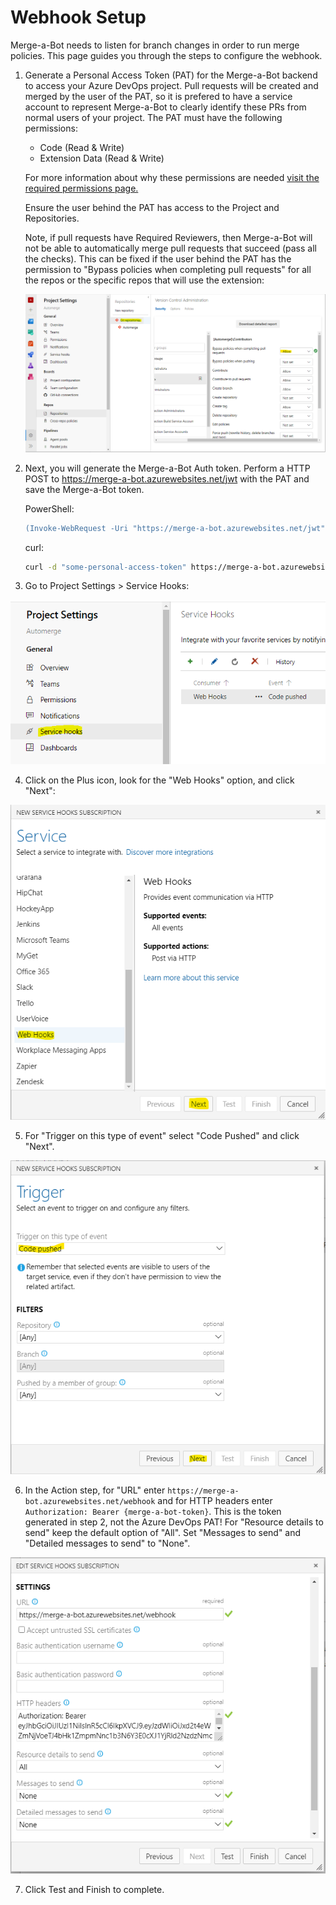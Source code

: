 # Webhook Setup

Merge-a-Bot needs to listen for branch changes in order to run merge policies. This page guides you through the steps to configure the webhook.

1. Generate a Personal Access Token (PAT) for the Merge-a-Bot backend to access your Azure DevOps project. Pull requests will be created and merged by the user of the PAT, so it is prefered to have a service account to represent Merge-a-Bot to clearly identify these PRs from normal users of your project. The PAT must have the following permissions: 

   - Code (Read & Write)
   - Extension Data (Read & Write)

    For more information about why these permissions are needed [visit the required permissions page.](https://github.com/epignosisx/azure-devops-merge-bot/blob/master/docs/pat-permissions.md)

    Ensure the user behind the PAT has access to the Project and Repositories.

    Note, if pull requests have Required Reviewers, then Merge-a-Bot will not be able to automatically merge pull requests that succeed (pass all the checks). This can be fixed if the user behind the PAT has the permission to "Bypass policies when completing pull requests" for all the repos or the specific repos that will use the extension:

    ![repo bypass policies](images/repo-bypass-policies.png?raw=1)

2. Next, you will generate the Merge-a-Bot Auth token. Perform a HTTP POST to https://merge-a-bot.azurewebsites.net/jwt with the PAT and save the Merge-a-Bot token.

    PowerShell:

    ```ps
    (Invoke-WebRequest -Uri "https://merge-a-bot.azurewebsites.net/jwt" -Method "Post" -Body "some-personal-access-token").RawContent
    ```

    curl:

    ```bash
    curl -d "some-personal-access-token" https://merge-a-bot.azurewebsites.net/jwt
    ```

3. Go to Project Settings > Service Hooks:

![service hooks](images/service-hooks.png?raw=true)

4. Click on the Plus icon, look for the "Web Hooks" option, and click "Next":

![new hook](images/new-hook.png?raw=true)

5. For "Trigger on this type of event" select "Code Pushed" and click "Next".

![hook trigger](images/hook-trigger.png?raw=true)

6. In the Action step, for "URL" enter `https://merge-a-bot.azurewebsites.net/webhook` and for HTTP headers enter `Authorization: Bearer {merge-a-bot-token}`. This is the token generated in step 2, not the Azure DevOps PAT! For "Resource details to send" keep the default option of "All". Set "Messages to send" and "Detailed messages to send" to "None".

![hook settings](images/hook-settings.png?raw=true)

7. Click Test and Finish to complete.
